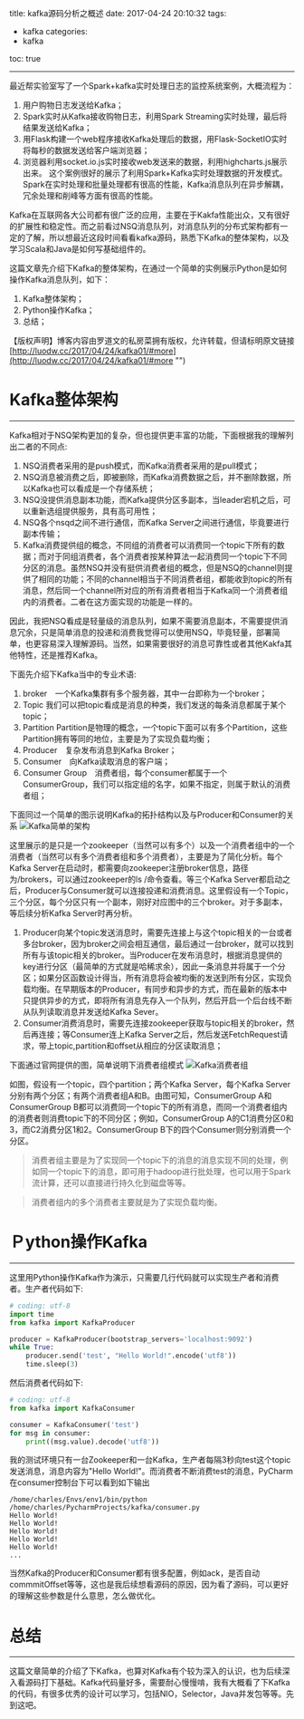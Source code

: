title: kafka源码分析之概述
date: 2017-04-24 20:10:32
tags:
- kafka
categories:
- kafka

toc: true

---

最近帮实验室写了一个Spark+kafka实时处理日志的监控系统案例，大概流程为：
1. 用户购物日志发送给Kafka；
2. Spark实时从Kafka接收购物日志，利用Spark Streaming实时处理，最后将结果发送给Kafka；
3. 用Flask构建一个web程序接收Kafka处理后的数据，用Flask-SocketIO实时将每秒的数据发送给客户端浏览器；
4. 浏览器利用socket.io.js实时接收web发送来的数据，利用highcharts.js展示出来。
这个案例很好的展示了利用Spark+Kafka实时处理数据的开发模式。Spark在实时处理和批量处理都有很高的性能，Kafka消息队列在异步解耦，冗余处理和削峰等方面有很高的性能。

Kafka在互联网各大公司都有很广泛的应用，主要在于Kakfa性能出众，又有很好的扩展性和稳定性。而之前看过NSQ消息队列，对消息队列的分布式架构都有一定的了解，所以想最近这段时间看看kafka源码，熟悉下Kafka的整体架构，以及学习Scala和Java是如何写基础组件的。

这篇文章先介绍下Kafka的整体架构，在通过一个简单的实例展示Python是如何操作Kafka消息队列，如下：
1. Kafka整体架构；
2. Python操作Kafka；
3. 总结；

【版权声明】博客内容由罗道文的私房菜拥有版权，允许转载，但请标明原文链接[http://luodw.cc/2017/04/24/kafka01/#more](http://luodw.cc/2017/04/24/kafka01/#more "")

# Kafka整体架构

----

Kafka相对于NSQ架构更加的复杂，但也提供更丰富的功能，下面根据我的理解列出二者的不同点:
1. NSQ消费者采用的是push模式，而Kafka消费者采用的是pull模式；
2. NSQ消息被消费之后，即被删除，而Kafka消费数据之后，并不删除数据，所以Kafka也可以看成是一个存储系统；
3. NSQ没提供消息副本功能，而Kafka提供分区多副本，当leader宕机之后，可以重新选组提供服务，具有高可用性；
4. NSQ各个nsqd之间不进行通信，而Kafka Server之间进行通信，毕竟要进行副本传输；
5. Kafka消费提供组的概念，不同组的消费者可以消费同一个topic下所有的数据；而对于同组消费者，各个消费者按某种算法一起消费同一个topic下不同分区的消息。虽然NSQ并没有挺供消费者组的概念，但是NSQ的channel则提供了相同的功能；不同的channel相当于不同消费者组，都能收到topic的所有消息，然后同一个channel所对应的所有消费者相当于Kafka同一个消费者组内的消费者。二者在这方面实现的功能是一样的。

因此，我把NSQ看成是轻量级的消息队列，如果不需要消息副本，不需要提供消息冗余，只是简单消息的投递和消费我觉得可以使用NSQ，毕竟轻量，部署简单，也更容易深入理解源码。当然，如果需要很好的消息可靠性或者其他Kakfa其他特性，还是推荐Kafka。

下面先介绍下Kafka当中的专业术语:
1. broker　一个Kafka集群有多个服务器，其中一台即称为一个broker；
2. Topic 我们可以把topic看成是消息的种类，我们发送的每条消息都属于某个topic；
3. Partition Partition是物理的概念，一个topic下面可以有多个Partition，这些Partition拥有等同的地位，主要是为了实现负载均衡；
4. Producer　复杂发布消息到Kafka Broker；
5. Consumer　向Kafka读取消息的客户端；
6. Consumer Group　消费者组，每个consumer都属于一个ConsumerGroup，我们可以指定组的名字，如果不指定，则属于默认的消费者组；

下面同过一个简单的图示说明Kafka的拓扑结构以及与Producer和Consumer的关系
![Kafka简单的架构](http://7xjnip.com1.z0.glb.clouddn.com/ldw-kafka.JPG "")

这里展示的是只是一个zookeeper（当然可以有多个）以及一个消费者组中的一个消费者（当然可以有多个消费者组和多个消费者），主要是为了简化分析。每个Kafka Server在启动时，都需要向zookeeper注册broker信息，路径为/brokers，可以通过zookeeper的ls /命令查看。等三个Kafka Server都启动之后，Producer与Consumer就可以连接投递和消费消息。这里假设有一个Topic，三个分区，每个分区只有一个副本，刚好对应图中的三个broker。对于多副本，等后续分析Kafka Server时再分析。

1. Producer向某个topic发送消息时，需要先连接上与这个topic相关的一台或者多台broker，因为broker之间会相互通信，最后通过一台broker，就可以找到所有与该topic相关的broker。当Producer在发布消息时，根据消息提供的key进行分区（最简单的方式就是哈稀求余），因此一条消息并将属于一个分区；如果分区函数设计得当，所有消息将会被均衡的发送到所有分区，实现负载均衡。在早期版本的Producer，有同步和异步的方式，而在最新的版本中只提供异步的方式，即将所有消息先存入一个队列，然后开启一个后台线不断从队列读取消息并发送给Kafka Sever。　
2. Consumer消费消息时，需要先连接zookeeper获取与topic相关的broker，然后再连接；等Consumer连上Kafka Server之后，然后发送FetchRequest请求，带上topic,partition和offset从相应的分区读取消息；

下面通过官网提供的图，简单说明下消费者组模式
![Kafka消费者组](http://7xjnip.com1.z0.glb.clouddn.com/ldw-consumer-groups.png "")

如图，假设有一个topic，四个partition；两个Kafka Server，每个Kafka Server分别有两个分区；有两个消费者组A和B。由图可知，ConsumerGroup A和ConsumerGroup B都可以消费同一个topic下的所有消息，而同一个消费者组内的消费者则消费topic下的不同分区；例如，ConsumerGroup A的C1消费分区0和3，而C2消费分区1和2。ConsumerGroup B下的四个Consumer则分别消费一个分区。

> 消费者组主要是为了实现同一个topic下的消息的消息实现不同的处理，例如同一个topic下的消息，即可用于hadoop进行批处理，也可以用于Spark流计算，还可以直接进行持久化到磁盘等等。

> 消费者组内的多个消费者主要就是为了实现负载均衡。　

# Ｐython操作Kafka

-----

这里用Python操作Kafka作为演示，只需要几行代码就可以实现生产者和消费者。生产者代码如下:
```python
# coding: utf-8
import time
from kafka import KafkaProducer

producer = KafkaProducer(bootstrap_servers='localhost:9092')
while True:
    producer.send('test', "Hello World!".encode('utf8'))
    time.sleep(3)
```

然后消费者代码如下:
```python
# coding: utf-8
from kafka import KafkaConsumer

consumer = KafkaConsumer('test')
for msg in consumer:
    print((msg.value).decode('utf8'))
```

我的测试环境只有一台Zookeeper和一台Kafka，生产者每隔3秒向test这个topic发送消息，消息内容为"Hello World!"。而消费者不断消费test的消息，PyCharm在consumer控制台下可以看到如下输出
```
/home/charles/Envs/env1/bin/python /home/charles/PycharmProjects/kafka/consumer.py
Hello World!
Hello World!
Hello World!
Hello World!
Hello World!
...
```

当然Kafka的Producer和Consumer都有很多配置，例如ack，是否自动commmitOffset等等，这也是我后续想看源码的原因，因为看了源码，可以更好的理解这些参数是什么意思，怎么做优化。

# 总结

----

这篇文章简单的介绍了下Kafka，也算对Kafka有个较为深入的认识，也为后续深入看源码打下基础。Kafka代码量好多，需要耐心慢慢啃，我有大概看了下Kafka的代码，有很多优秀的设计可以学习，包括NIO，Selector，Java并发包等等。先到这吧。